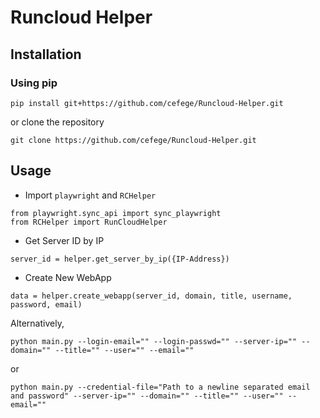 # Runcloud Helper

## Installation
### Using pip
```angular2html
pip install git+https://github.com/cefege/Runcloud-Helper.git
```
or clone the repository
```angular2html
git clone https://github.com/cefege/Runcloud-Helper.git
```
## Usage
- Import `playwright` and `RCHelper` 
```
from playwright.sync_api import sync_playwright
from RCHelper import RunCloudHelper
```
- Get Server ID by IP
```
server_id = helper.get_server_by_ip({IP-Address})
```

- Create New WebApp
```angular2html
data = helper.create_webapp(server_id, domain, title, username, password, email)
```
Alternatively,
```angular2html
python main.py --login-email="" --login-passwd="" --server-ip="" --domain="" --title="" --user="" --email=""
```
or
```angular2html
python main.py --credential-file="Path to a newline separated email and password" --server-ip="" --domain="" --title="" --user="" --email=""
```
